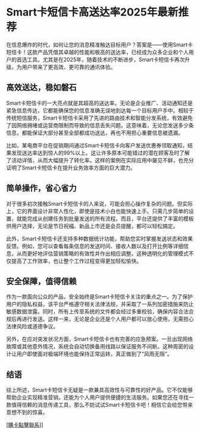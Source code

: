 # Smart卡短信卡高送达率2025年最新推荐

在信息爆炸的时代，如何让您的消息精准触达目标用户？答案是——使用Smart卡短信卡！这款产品凭借其卓越的性能和极高的送达率，已经成为众多企业和个人用户的首选工具。尤其是在2025年，随着技术的不断进步，Smart卡短信卡再次升级，为用户带来了更高效、更可靠的通讯体验。

## 高效送达，稳如磐石

Smart卡短信卡的一大亮点就是其超高的送达率。无论是企业推广、活动通知还是紧急信息传达，它都能确保您的信息准确无误地到达每一个目标用户手中。相较于传统短信服务，Smart卡短信卡采用了先进的路由技术和智能分发系统，有效避免了因网络拥堵或运营商限制而导致的信息丢失问题。这意味着，无论您发送多少条信息，都能保证大部分甚至全部都成功送达，再也不用担心重要信息被遗漏。

比如，某电商平台在促销期间通过Smart卡短信卡向客户发送优惠券领取通知，结果发现送达率达到惊人的99%以上。这让许多原本可能错过的潜在顾客及时了解了活动详情，从而大幅提升了转化率。这样的案例在实际应用中屡见不鲜，也充分证明了Smart卡短信卡在提升业务效率方面的巨大潜力。

## 简单操作，省心省力

对于很多初次接触Smart卡短信卡的人来说，可能会担心操作复杂的问题。但实际上，它的界面设计非常人性化，即使是技术小白也能快速上手。只需几步简单的设置，就能完成从创建任务到批量发送的所有流程。而且，平台还提供了丰富的模板供用户选择，无论是节日祝福、新品上市还是会员提醒，都可以轻松搞定。

此外，Smart卡短信卡还支持多种数据统计功能，帮助您实时掌握发送状态和效果反馈。例如，您可以查看每条信息的发送时间、接收人数以及打开比例等详细信息，从而更好地评估营销策略的有效性并作出相应调整。这种透明化的管理模式不仅提高了工作效率，也让整个工作过程变得更加轻松愉快。

## 安全保障，值得信赖

作为一款面向公众的产品，安全始终是Smart卡短信卡关注的重点之一。为了保护用户的隐私权益，该平台严格遵守相关法律法规，并采取了一系列加密措施来防止敏感数据泄露。同时，所有上传至系统的文件都会经过多重校验，确保内容合法合规后再进行发送。这样一来，无论是企业还是个人用户都可以放心使用，无需担心法律风险或道德争议。

另外，在应对突发状况方面，Smart卡短信卡也有完善的应急预案。一旦出现网络故障或其他意外情况，系统会自动切换备用线路以保证服务不间断。这种周密的设计让用户即使面对极端环境也能保持正常运转，真正做到了“风雨无阻”。

## 结语

综上所述，Smart卡短信卡无疑是一款兼具高效性与可靠性的好产品。它不仅能够帮助企业实现精准营销，还能为个人用户提供便捷的生活服务。如果您还在寻找一款值得信赖的消息传递工具，那么不妨试试Smart卡短信卡吧！相信它会给您带来意想不到的惊喜。

[[購卡點擊聯系](https://t.me/s/SXDXQF)]]